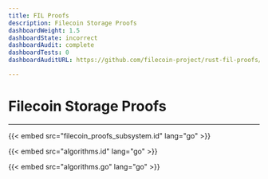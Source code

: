 ```yaml
---
title: FIL Proofs
description: Filecoin Storage Proofs
dashboardWeight: 1.5
dashboardState: incorrect
dashboardAudit: complete
dashboardTests: 0
dashboardAuditURL: https://github.com/filecoin-project/rust-fil-proofs/blob/master/audits/Sigma-Prime-Protocol-Labs-Filecoin-Proofs-Security-Review-v2.1.pdf

---
```

# Filecoin Storage Proofs
---

{{< embed src="filecoin_proofs_subsystem.id" lang="go" >}}

{{< embed src="algorithms.id" lang="go" >}}

{{< embed src="algorithms.go" lang="go" >}}
